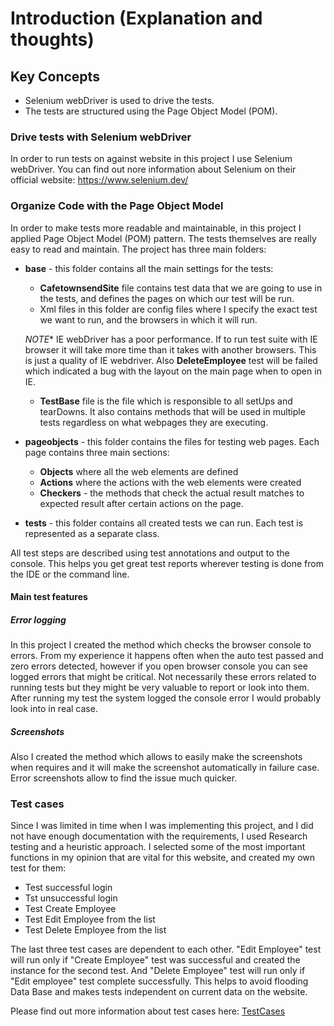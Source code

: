 # Introduction (Explanation and thoughts)

## Key Concepts

* Selenium webDriver is used to drive the tests.
* The tests are structured using the Page Object Model (POM).

### Drive tests with Selenium webDriver

In order to run tests on against website in this project I use Selenium webDriver. You can find out nore information about Selenium on their official website: https://www.selenium.dev/


### Organize Code with the Page Object Model
In order to make tests more readable and maintainable, in this project I applied Page Object Model (POM) pattern. The tests themselves are really easy to read and maintain.
The project has three main folders:
* **base** - this folder contains all the main settings for the tests:
    * **CafetownsendSite** file contains test data that we are going to use in the tests, and defines the pages on which our test will be run.
    * Xml files in this folder are config files where I specify the exact test we want to run, and the browsers in which it will run. 
    
    *NOTE** IE webDriver has a poor performance. If to run test suite with IE browser it will take more time than it takes with another browsers. This is just a quality of IE webdriver. Also **DeleteEmployee** test will be failed which indicated a bug with the layout on the main page when to open in IE.
    * **TestBase** file is the file which is responsible to all setUps and tearDowns. It also contains methods that will be used in multiple tests regardless on what webpages they are executing.
    
* **pageobjects** - this folder contains the files for testing web pages. Each page contains three main sections:
    * **Objects** where all the web elements are defined
    * **Actions** where the actions with the web elements were created
    * **Checkers** - the methods that check the actual result matches to expected result after certain actions on the page.
    
* **tests** - this  folder contains all created tests we can run. Each test is represented as a separate class. 

All test steps are described using test annotations and output to the console. This helps you get great test reports wherever testing is done from the IDE or the command line.     


#### Main test features
##### Error logging
In this project I created the method which checks the browser console to errors. From my experience it happens often when the auto test passed and zero errors detected, however if you open browser console you can see logged errors that might be critical. Not necessarily these errors related to running tests but they might be very valuable to report or look into them.
After running my test the system logged the console error I would probably look into in real case.
##### Screenshots
Also I created the method which allows to easily make the screenshots when requires and it will make the screenshot automatically in failure case. Error screenshots allow to find the issue much quicker.  
     

### Test cases
Since I was limited in time when I was implementing this project, and I did not have enough documentation with the requirements, I used Research testing and a heuristic approach. I selected some of the most important functions in my opinion that are vital for this website, and created my own test for them:
* Test successful login
* Tst unsuccessful login
* Test Create Employee
* Test Edit Employee from the list
* Test Delete Employee from the list

The last three test cases are dependent to each other. "Edit Employee" test will run only if "Create Employee" test was successful and created the instance for the second test. And "Delete Employee" test will run only if "Edit employee" test complete successfully. This helps to avoid flooding Data Base and makes tests independent on current data on the website.

Please find out more information about test cases here: [TestCases](https://github.com/yury-chislov/demo-project/blob/master/docs/TestCases.md)


